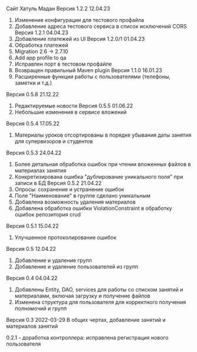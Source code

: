 Сайт Хатуль Мадан
Версия 1.2.2 12.04.23
1. Изменение конфигурации для тестового профайла
2. Добавление адреса тестового сервиса в список исключений CORS
Версия 1.2.1 04.04.23
1. Добавление платежей из UI
Версия 1.2.0/1 01.04.23
1. Обработка платежей
2. Migration 2.6 -> 2.7.10
3. Add app profile to qa
4. Исправлен порт в тестовом профайле
5. Возвращен правильный Maven plugin
Версия 1.1.0 16.01.23
1. Расширенные функции работы с пользователями (телефоны, заметки и т.д.)

Версия 0.5.8 21.12.22
1. Редактируемые новости
Версия 0.5.5 01.06.22
1. Небольшие изменения в сервисе вложений


Версия 0.5.4 17.05.22
1. Материалы уроков отсортированы в порядке убывания даты занятия для супервизоров и студентов

Версия 0.5.3 24.04.22
1. Более детальная обработка ошибок при чтении вложенных файлов в материалах занятия
2. Конкретизирована ошибка "дублирование уникального поля" при записи в БД
Версия 0.5.2 21.04.22
1. Опросы: сохранение и устранение ошибок
2. Поле "Наименование" в группе сделано уникальным
3. Добавлена возможность удаления материалов
4. Добавлена обработка ошибки ViolationConstraint в обработку ошибок репозитория crud

Версия 0.5.1 15.04.22
1. Улучшенное протоколирование ошибок 

Версия 0.5 12.04.22
1. Добавление и удаление групп
2. Добавление и удаление пользователей из групп

Версия 0.4 04.04.22

1. Добавлены Entity, DAO, services для работы со списком занятий и материалами, включая загрузку и получение файлов
2. Изменена структура для пользователя для корректного получения полномочий и групп

Версия 0.3 2022-03-29
В общих чертах, добавление занятий и материалов занятий


0.2.1 - доработка контроллера:  исправлена регистрация нового пользователя 
